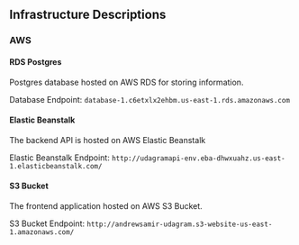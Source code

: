## Infrastructure Descriptions

### AWS

#### RDS Postgres

Postgres database hosted on AWS RDS for storing information.

Database Endpoint: `database-1.c6etxlx2ehbm.us-east-1.rds.amazonaws.com`

#### Elastic Beanstalk

The backend API is hosted on AWS Elastic Beanstalk

Elastic Beanstalk Endpoint: `http://udagramapi-env.eba-dhwxuahz.us-east-1.elasticbeanstalk.com/`

#### S3 Bucket

The frontend application hosted on AWS S3 Bucket.

S3 Bucket Endpoint: `http://andrewsamir-udagram.s3-website-us-east-1.amazonaws.com/`
